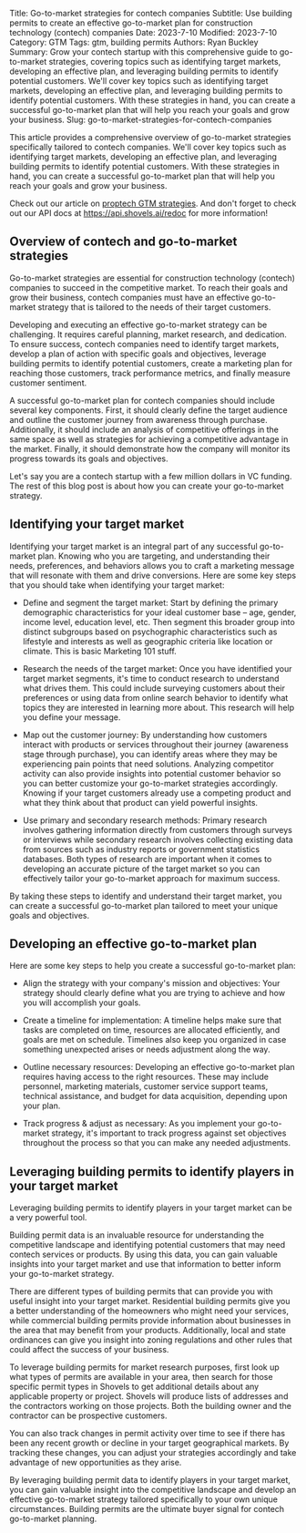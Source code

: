 Title: Go-to-market strategies for contech companies
Subtitle: Use building permits to create an effective go-to-market plan for construction technology (contech) companies
Date: 2023-7-10
Modified: 2023-7-10
Category: GTM
Tags: gtm, building permits
Authors: Ryan Buckley
Summary: Grow your contech startup with this comprehensive guide to go-to-market strategies, covering topics such as identifying target markets, developing an effective plan, and leveraging building permits to identify potential customers. We'll cover key topics such as identifying target markets, developing an effective plan, and leveraging building permits to identify potential customers. With these strategies in hand, you can create a successful go-to-market plan that will help you reach your goals and grow your business.
Slug: go-to-market-strategies-for-contech-companies


This article provides a comprehensive overview of go-to-market strategies specifically tailored to contech companies. We'll cover key topics such as identifying target markets, developing an effective plan, and leveraging building permits to identify potential customers. With these strategies in hand, you can create a successful go-to-market plan that will help you reach your goals and grow your business.

Check out our article on [proptech GTM strategies]({filename}proptech-gtm.md). And don't forget to check out our API docs at https://api.shovels.ai/redoc for more information!

## Overview of contech and go-to-market strategies

Go-to-market strategies are essential for construction technology (contech) companies to succeed in the competitive market. To reach their goals and grow their business, contech companies must have an effective go-to-market strategy that is tailored to the needs of their target customers.

Developing and executing an effective go-to-market strategy can be challenging. It requires careful planning, market research, and dedication. To ensure success, contech companies need to identify target markets, develop a plan of action with specific goals and objectives, leverage building permits to identify potential customers, create a marketing plan for reaching those customers, track performance metrics, and finally measure customer sentiment.

A successful go-to-market plan for contech companies should include several key components. First, it should clearly define the target audience and outline the customer journey from awareness through purchase. Additionally, it should include an analysis of competitive offerings in the same space as well as strategies for achieving a competitive advantage in the market. Finally, it should demonstrate how the company will monitor its progress towards its goals and objectives.

Let's say you are a contech startup with a few million dollars in VC funding. The rest of this blog post is about how you can create your go-to-market strategy.

## Identifying your target market

Identifying your target market is an integral part of any successful go-to-market plan. Knowing who you are targeting, and understanding their needs, preferences, and behaviors allows you to craft a marketing message that will resonate with them and drive conversions. Here are some key steps that you should take when identifying your target market:

- Define and segment the target market: Start by defining the primary demographic characteristics for your ideal customer base – age, gender, income level, education level, etc. Then segment this broader group into distinct subgroups based on psychographic characteristics such as lifestyle and interests as well as geographic criteria like location or climate. This is basic Marketing 101 stuff.

- Research the needs of the target market: Once you have identified your target market segments, it's time to conduct research to understand what drives them. This could include surveying customers about their preferences or using data from online search behavior to identify what topics they are interested in learning more about. This research will help you define your message.

- Map out the customer journey: By understanding how customers interact with products or services throughout their journey (awareness stage through purchase), you can identify areas where they may be experiencing pain points that need solutions. Analyzing competitor activity can also provide insights into potential customer behavior so you can better customize your go-to-market strategies accordingly. Knowing if your target customers already use a competing product and what they think about that product can yield powerful insights.

- Use primary and secondary research methods: Primary research involves gathering information directly from customers through surveys or interviews while secondary research involves collecting existing data from sources such as industry reports or government statistics databases. Both types of research are important when it comes to developing an accurate picture of the target market so you can effectively tailor your go-to-market approach for maximum success.

By taking these steps to identify and understand their target market, you can create a successful go-to-market plan tailored to meet your unique goals and objectives.

## Developing an effective go-to-market plan

Here are some key steps to help you create a successful go-to-market plan:

- Align the strategy with your company's mission and objectives: Your strategy should clearly define what you are trying to achieve and how you will accomplish your goals.

- Create a timeline for implementation: A timeline helps make sure that tasks are completed on time, resources are allocated efficiently, and goals are met on schedule. Timelines also keep you organized in case something unexpected arises or needs adjustment along the way.

- Outline necessary resources: Developing an effective go-to-market plan requires having access to the right resources. These may include personnel, marketing materials, customer service support teams, technical assistance, and budget for data acquisition, depending upon your plan.

- Track progress & adjust as necessary: As you implement your go-to-market strategy, it's important to track progress against set objectives throughout the process so that you can make any needed adjustments.

## Leveraging building permits to identify players in your target market

Leveraging building permits to identify players in your target market can be a very powerful tool.

Building permit data is an invaluable resource for understanding the competitive landscape and identifying potential customers that may need contech services or products. By using this data, you can gain valuable insights into your target market and use that information to better inform your go-to-market strategy.

There are different types of building permits that can provide you with useful insight into your target market. Residential building permits give you a better understanding of the homeowners who might need your services, while commercial building permits provide information about businesses in the area that may benefit from your products. Additionally, local and state ordinances can give you insight into zoning regulations and other rules that could affect the success of your business.

To leverage building permits for market research purposes, first look up what types of permits are available in your area, then search for those specific permit types in Shovels to get additional details about any applicable property or project. Shovels will produce lists of addresses and the contractors working on those projects. Both the building owner and the contractor can be prospective customers.

You can also track changes in permit activity over time to see if there has been any recent growth or decline in your target geographical markets. By tracking these changes, you can adjust your strategies accordingly and take advantage of new opportunities as they arise.

By leveraging building permit data to identify players in your target market, you can gain valuable insight into the competitive landscape and develop an effective go-to-market strategy tailored specifically to your own unique circumstances. Building permits are the ultimate buyer signal for contech go-to-market planning.